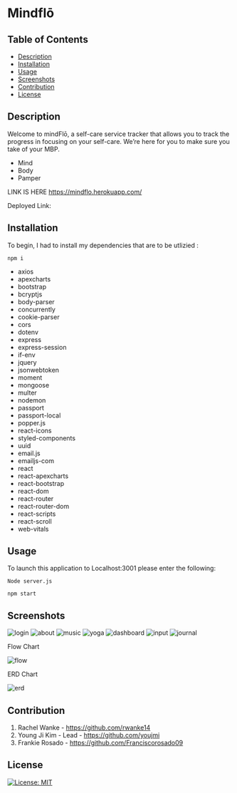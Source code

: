 # Mindflō


## Table of Contents

  * [Description](#description)
  * [Installation](#installation)
  * [Usage](#usage)
  * [Screenshots](#screenshots)
  * [Contribution](#contribution)
  * [License](#license)

 

## Description

Welcome to mindFlō, a self-care service tracker that allows you to track the progress in focusing on your self-care. We’re here for you to make sure you take of your MBP. 
* Mind 
* Body 
* Pamper 

LINK IS HERE
https://mindflo.herokuapp.com/


Deployed Link: 

## Installation

To begin, I had to install my dependencies that are to be utlizied :

```
npm i
```
 * axios
 * apexcharts
 * bootstrap
 * bcryptjs
 * body-parser
 * concurrently
 * cookie-parser
 * cors
 * dotenv
 * express
 * express-session
 * if-env
 * jquery
 * jsonwebtoken
 * moment
 * mongoose
 * multer
 * nodemon
 * passport
 * passport-local
 * popper.js
 * react-icons
 * styled-components
 * uuid
 * email.js
 * emailjs-com
 * react
 * react-apexcharts
 * react-bootstrap
 * react-dom
 * react-router
 * react-router-dom
 * react-scripts
 * react-scroll
 * web-vitals


## Usage

To launch this application to Localhost:3001 please enter the following:

```
Node server.js

npm start
```
## Screenshots

![login](./images/Screenshots/login.png)
![about](./images/Screenshots/about.png)
![music](./images/Screenshots/music.png)
![yoga](./images/Screenshots/yoga.png)
![dashboard](./images/Screenshots/dashboard.png)
![input](./images/Screenshots/input.png)
![journal](./images/Screenshots/journal.png)


Flow Chart

![flow](./images/Screenshots/flow.jpg)


ERD Chart

![erd](./images/Screenshots/erd.png)




## Contribution

1.  Rachel Wanke - https://github.com/rwanke14
2.  Young Ji Kim - Lead - https://github.com/youjmi
3.  Frankie Rosado - https://github.com/Franciscorosado09



## License 
[![License: MIT](https://img.shields.io/badge/License-MIT-yellow.svg)](https://opensource.org/licenses/MIT)









